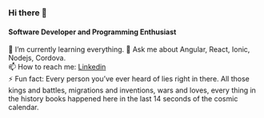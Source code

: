 ### Hi there 👋
#### Software Developer and Programming Enthusiast
<!--
**anupbista/anupbista** is a ✨ _special_ ✨ repository because its `README.md` (this file)  appears on your GitHub profile. -->
<!--🔭 I’m currently working on ... -->
🌱   I’m currently learning everything.
💬  Ask me about Angular, React, Ionic, Nodejs, Cordova.  
📫   How to reach me: [Linkedin](https://www.linkedin.com/in/anup-bista-795aa9131/)  
⚡ Fun fact: Every person you’ve ever heard of lies right in there. All those kings and battles, migrations and inventions, wars and loves, every thing in the history books happened here in the last 14 seconds of the cosmic calendar.
